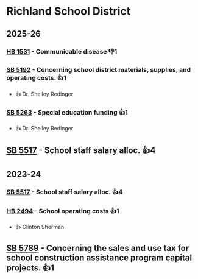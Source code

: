 # Richland School District
## 2025-26

### [HB 1531](/bill/2025-26/hb/1531/) - Communicable disease  👎1 

### [SB 5192](/bill/2025-26/sb/5192/) - Concerning school district materials, supplies, and operating costs. 👍1  
* 👍 Dr. Shelley Redinger

### [SB 5263](/bill/2025-26/sb/5263/) - Special education funding 👍1  
* 👍 Dr. Shelley Redinger

## [SB 5517](/bill/2025-26/sb/5517/) - School staff salary alloc. 👍4  

## 2023-24

### [SB 5517](/bill/2023-24/sb/5517/) - School staff salary alloc. 👍4  

### [HB 2494](/bill/2023-24/hb/2494/) - School operating costs 👍1  
* 👍 Clinton Sherman

## [SB 5789](/bill/2023-24/sb/5789/) - Concerning the sales and use tax for school construction assistance program capital projects. 👍1  
